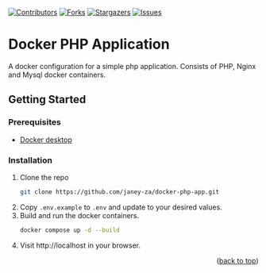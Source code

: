 [![Contributors][contributors-shield]][contributors-url]
[![Forks][forks-shield]][forks-url]
[![Stargazers][stars-shield]][stars-url]
[![Issues][issues-shield]][issues-url]

# Docker PHP Application

A docker configuration for a simple php application. Consists of PHP, Nginx and Mysql docker containers.


## Getting Started

### Prerequisites


* [Docker desktop](https://www.docker.com/products/docker-desktop/)

### Installation

1. Clone the repo
   ```sh
   git clone https://github.com/janey-za/docker-php-app.git
   ```
2. Copy `.env.example` to `.env` and update to your desired values.
3. Build and run the docker containers.
   ```sh
   docker compose up -d --build
   ```
4. Visit http://localhost in your browser.

<p align="right">(<a href="#readme-top">back to top</a>)</p>



<!-- MARKDOWN LINKS & IMAGES -->
<!-- https://www.markdownguide.org/basic-syntax/#reference-style-links -->
[contributors-shield]: https://img.shields.io/github/contributors/janey-za/docker-php-app.svg?style=for-the-badge
[contributors-url]: https://github.com/janey-za/docker-php-app/graphs/contributors
[forks-shield]: https://img.shields.io/github/forks/janey-za/docker-php-app.svg?style=for-the-badge
[forks-url]: https://github.com/janey-za/docker-php-app/network/members
[stars-shield]: https://img.shields.io/github/stars/janey-za/docker-php-app.svg?style=for-the-badge
[stars-url]: https://github.com/janey-za/docker-php-app/stargazers
[issues-shield]: https://img.shields.io/github/issues/janey-za/docker-php-app.svg?style=for-the-badge
[issues-url]: https://github.com/janey-za/docker-php-app/issues